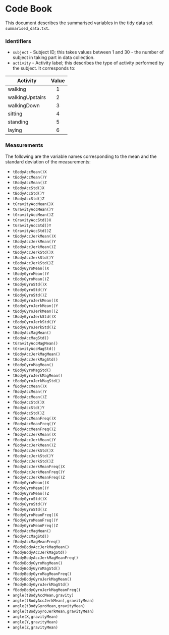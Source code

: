 # Code Book

This document describes the summarised variables in the tidy data set `summarised_data.txt`.

### Identifiers
* `subject` - Subject ID; this takes values between 1 and 30 - the number of subject in taking part in data collection.
* `activity` - Activity label; this describes the type of activity performed by the subject. It corresponds to:

| Activity           | Value  |
| ------------------ |:---:|
| walking            |  1  |
| walkingUpstairs    |  2  |
| walkingDown        |  3  |
| sitting            |  4  |
| standing           |  5  |
| laying             |  6  |

### Measurements
The following are the variable names corresponding to the mean and the standard deviation of the measurements:  

* `tBodyAccMean()X`
* `tBodyAccMean()Y`
* `tBodyAccMean()Z`
* `tBodyAccStd()X`
* `tBodyAccStd()Y`
* `tBodyAccStd()Z`
* `tGravityAccMean()X`
* `tGravityAccMean()Y`
* `tGravityAccMean()Z`
* `tGravityAccStd()X`
* `tGravityAccStd()Y`
* `tGravityAccStd()Z`
* `tBodyAccJerkMean()X`
* `tBodyAccJerkMean()Y`
* `tBodyAccJerkMean()Z`
* `tBodyAccJerkStd()X`
* `tBodyAccJerkStd()Y`
* `tBodyAccJerkStd()Z`
* `tBodyGyroMean()X`
* `tBodyGyroMean()Y`
* `tBodyGyroMean()Z`
* `tBodyGyroStd()X`
* `tBodyGyroStd()Y`
* `tBodyGyroStd()Z`
* `tBodyGyroJerkMean()X`
* `tBodyGyroJerkMean()Y`
* `tBodyGyroJerkMean()Z`
* `tBodyGyroJerkStd()X`
* `tBodyGyroJerkStd()Y`
* `tBodyGyroJerkStd()Z`
* `tBodyAccMagMean()`
* `tBodyAccMagStd()`
* `tGravityAccMagMean()`
* `tGravityAccMagStd()`
* `tBodyAccJerkMagMean()`
* `tBodyAccJerkMagStd()`
* `tBodyGyroMagMean()`
* `tBodyGyroMagStd()`
* `tBodyGyroJerkMagMean()`
* `tBodyGyroJerkMagStd()`
* `fBodyAccMean()X`
* `fBodyAccMean()Y`
* `fBodyAccMean()Z`
* `fBodyAccStd()X`
* `fBodyAccStd()Y`
* `fBodyAccStd()Z`
* `fBodyAccMeanFreq()X`
* `fBodyAccMeanFreq()Y`
* `fBodyAccMeanFreq()Z`
* `fBodyAccJerkMean()X`
* `fBodyAccJerkMean()Y`
* `fBodyAccJerkMean()Z`
* `fBodyAccJerkStd()X`
* `fBodyAccJerkStd()Y`
* `fBodyAccJerkStd()Z`
* `fBodyAccJerkMeanFreq()X`
* `fBodyAccJerkMeanFreq()Y`
* `fBodyAccJerkMeanFreq()Z`
* `fBodyGyroMean()X`
* `fBodyGyroMean()Y`
* `fBodyGyroMean()Z`
* `fBodyGyroStd()X`
* `fBodyGyroStd()Y`
* `fBodyGyroStd()Z`
* `fBodyGyroMeanFreq()X`
* `fBodyGyroMeanFreq()Y`
* `fBodyGyroMeanFreq()Z`
* `fBodyAccMagMean()`
* `fBodyAccMagStd()`
* `fBodyAccMagMeanFreq()`
* `fBodyBodyAccJerkMagMean()`
* `fBodyBodyAccJerkMagStd()`
* `fBodyBodyAccJerkMagMeanFreq()`
* `fBodyBodyGyroMagMean()`
* `fBodyBodyGyroMagStd()`
* `fBodyBodyGyroMagMeanFreq()`
* `fBodyBodyGyroJerkMagMean()`
* `fBodyBodyGyroJerkMagStd()`
* `fBodyBodyGyroJerkMagMeanFreq()`
* `angle(tBodyAccMean,gravity)`
* `angle(tBodyAccJerkMean),gravityMean)`
* `angle(tBodyGyroMean,gravityMean)`
* `angle(tBodyGyroJerkMean,gravityMean)`
* `angle(X,gravityMean)`
* `angle(Y,gravityMean)`
* `angle(Z,gravityMean)`
